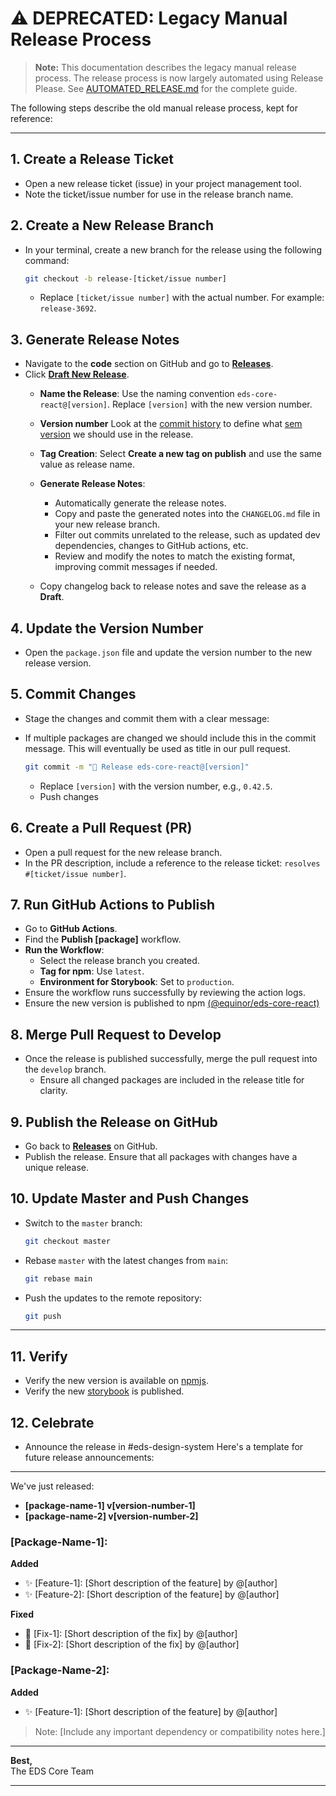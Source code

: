 # ⚠️ DEPRECATED: Legacy Manual Release Process

> **Note:** This documentation describes the legacy manual release process.
> The release process is now largely automated using Release Please. See [AUTOMATED_RELEASE.md](./AUTOMATED_RELEASE.md) for the complete guide.

The following steps describe the old manual release process, kept for reference:

---

## 1. Create a Release Ticket

- Open a new release ticket (issue) in your project management tool.
- Note the ticket/issue number for use in the release branch name.

## 2. Create a New Release Branch

- In your terminal, create a new branch for the release using the following command:

  ```bash
  git checkout -b release-[ticket/issue number]
  ```

  - Replace `[ticket/issue number]` with the actual number. For example: `release-3692`.

## 3. Generate Release Notes

- Navigate to the **code** section on GitHub and go to [**Releases**](https://github.com/equinor/design-system/releases).
- Click [**Draft New Release**](https://github.com/equinor/design-system/releases/new).
  - **Name the Release**: Use the naming convention `eds-core-react@[version]`. Replace `[version]` with the new version number.
  - **Version number** Look at the [commit history](https://github.com/equinor/design-system/commits/develop/) to define what [sem version](https://semver.org/) we should use in the release.
  - **Tag Creation**: Select **Create a new tag on publish** and use the same value as release name.
  - **Generate Release Notes**:
    - Automatically generate the release notes.
    - Copy and paste the generated notes into the `CHANGELOG.md` file in your new release branch.
    - Filter out commits unrelated to the release, such as updated dev dependencies, changes to GitHub actions, etc.
    - Review and modify the notes to match the existing format, improving commit messages if needed.

  - Copy changelog back to release notes and save the release as a **Draft**.

## 4. Update the Version Number

- Open the `package.json` file and update the version number to the new release version.

## 5. Commit Changes

- Stage the changes and commit them with a clear message:
- If multiple packages are changed we should include this in the commit message. This will eventually be used as title in our pull request.

  ```bash
  git commit -m "🔖 Release eds-core-react@[version]"
  ```

  - Replace `[version]` with the version number, e.g., `0.42.5`.
  - Push changes

## 6. Create a Pull Request (PR)

- Open a pull request for the new release branch.
- In the PR description, include a reference to the release ticket: `resolves #[ticket/issue number]`.

## 7. Run GitHub Actions to Publish

- Go to **GitHub Actions**.
- Find the **Publish [package]** workflow.
- **Run the Workflow**:
  - Select the release branch you created.
  - **Tag for npm**: Use `latest`.
  - **Environment for Storybook**: Set to `production`.
- Ensure the workflow runs successfully by reviewing the action logs.
- Ensure the new version is published to npm [(@equinor/eds-core-react)](https://www.npmjs.com/package/@equinor/eds-core-react)

## 8. Merge Pull Request to Develop

- Once the release is published successfully, merge the pull request into the `develop` branch.
  - Ensure all changed packages are included in the release title for clarity.

## 9. Publish the Release on GitHub

- Go back to [**Releases**](https://github.com/equinor/design-system/releases) on GitHub.
- Publish the release. Ensure that all packages with changes have a unique release.

## 10. Update Master and Push Changes

- Switch to the `master` branch:

  ```bash
  git checkout master
  ```

- Rebase `master` with the latest changes from `main`:

  ```bash
  git rebase main
  ```

- Push the updates to the remote repository:

  ```bash
  git push
  ```

---

## 11. Verify

- Verify the new version is available on [npmjs](https://www.npmjs.com/package/@equinor/eds-core-react?activeTab=versions).
- Verify the new [storybook](https://storybook.eds.equinor.com/) is published.

## 12. Celebrate

- Announce the release in #eds-design-system
  Here's a template for future release announcements:

---

We've just released:

- **[package-name-1] v[version-number-1]**
- **[package-name-2] v[version-number-2]**

### **[Package-Name-1]:**

**Added**

- ✨ [Feature-1]: [Short description of the feature] by @[author]
- ✨ [Feature-2]: [Short description of the feature] by @[author]

**Fixed**

- 🐛 [Fix-1]: [Short description of the fix] by @[author]
- 🐛 [Fix-2]: [Short description of the fix] by @[author]

### **[Package-Name-2]:**

**Added**

- ✨ [Feature-1]: [Short description of the feature] by @[author]

> Note: [Include any important dependency or compatibility notes here.]

---

**Best,**  
The EDS Core Team

---

